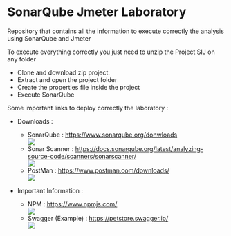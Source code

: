 <!DOCTYPE html>
<html>
<body>
	<h1>SonarQube Jmeter Laboratory</h1>
	<p>Repository that contains all the information to execute correctly the analysis using SonarQube and Jmeter</p>
	<p>To execute everything correctly you just need to unzip the Project SIJ on any folder</p>
	<ul>
		<li>Clone and download zip project.</li>
		<li>Extract and open the project folder</li>
		<li>Create the properties file inside the project</li>
		<li>Execute SonarQube</li>
	</ul>
	<p>Some important links to deploy correctly the laboratory :</p>
	<ul>
		<li>Downloads :</li>
		<p></p>
		<ul>
			<li>SonarQube :  <a href="https://www.sonarqube.org/donwloads">https://www.sonarqube.org/donwloads</a></li>
			<img class="img-sonarqube" src="https://user-images.githubusercontent.com/52389293/235004196-12049665-61c2-4066-a10d-6cc7a84f18d1.jpg">
			<li>Sonar Scanner : <a href="https://docs.sonarqube.org/latest/analyzing-source-code/scanners/sonarscanner/">https://docs.sonarqube.org/latest/analyzing-source-code/scanners/sonarscanner/</a></li>
			<img class="img-visual" src="https://user-images.githubusercontent.com/52389293/235003823-a3a7afdc-7716-4f90-a222-35a00f370b4d.jpg">
			<li>PostMan : <a href="https://www.postman.com/downloads/">https://www.postman.com/downloads/</a></li>
			<img class="img-visual" src="https://user-images.githubusercontent.com/52389293/228720148-d21d2c33-76fe-47b7-9c76-571e1f3d926c.png">
		</ul>
		<p></p>
		<li>Important Information :</li>
		<p></p>
		<ul>
			<li>NPM : <a href="https://www.npmjs.com/">https://www.npmjs.com/</a></li>
			<img class="img-npm" src="https://user-images.githubusercontent.com/52389293/228719356-d0d00f11-76ed-429f-a56f-bc13749bea4f.png">
			<li>Swagger (Example) : <a href="https://petstore.swagger.io/">https://petstore.swagger.io/</a></li>
			<img class="img-swagger" src="https://user-images.githubusercontent.com/52389293/228717246-9dd1030c-a0e5-4d2d-b27d-37addb579293.png">
		</ul>
	</ul>
</body>
</html>
